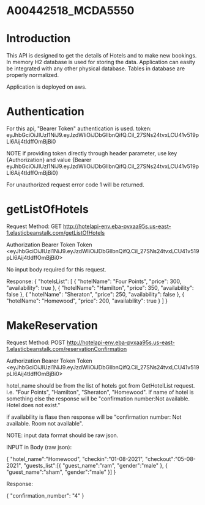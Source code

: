 # A00442518_MCDA5550

# Introduction
This API is designed to get the details of Hotels and to make new bookings. In memory H2 database is used for storing the data. Application can easity be integrated with any other physical database. Tables in database are properly normalized.

Application is deployed on aws.

# Authentication

For this api, "Bearer Token" authentication is used.
token:  eyJhbGciOiJIUzI1NiJ9.eyJzdWIiOiJDbGllbnQifQ.Cil_27SNs24tvxLCU41v519pLl6Aij4tIdffOmBjBi0

NOTE if providing token directly through header parameter, use key {Authorization} and value {Bearer eyJhbGciOiJIUzI1NiJ9.eyJzdWIiOiJDbGllbnQifQ.Cil_27SNs24tvxLCU41v519pLl6Aij4tIdffOmBjBi0}

For unauthorized request error code 1 will be returned.


# getListOfHotels

Request Method: GET
http://hotelapi-env.eba-pvxaa95s.us-east-1.elasticbeanstalk.com/getListOfHotels

Authorization Bearer Token
Token   <eyJhbGciOiJIUzI1NiJ9.eyJzdWIiOiJDbGllbnQifQ.Cil_27SNs24tvxLCU41v519pLl6Aij4tIdffOmBjBi0>

No input body required for this request.

Response:
{
    "hotelsList": [
        {
            "hotelName": "Four Points",
            "price": 300,
            "availability": true
        },
        {
            "hotelName": "Hamilton",
            "price": 350,
            "availability": false
        },
        {
            "hotelName": "Sheraton",
            "price": 250,
            "availability": false
        },
        {
            "hotelName": "Homewood",
            "price": 200,
            "availability": true
        }
    ]
}

#  MakeReservation

Request Method: POST 
http://hotelapi-env.eba-pvxaa95s.us-east-1.elasticbeanstalk.com/reservationConfirmation

Authorization Bearer Token
Token   <eyJhbGciOiJIUzI1NiJ9.eyJzdWIiOiJDbGllbnQifQ.Cil_27SNs24tvxLCU41v519pLl6Aij4tIdffOmBjBi0>


hotel_name should be from the list of hotels got from GetHotelList request. i.e. "Four Points", "Hamilton", "Sheraton", "Homewood". If name of hotel is something else the response will be "confirmation number:Not available. Hotel does not exist." 

if availability is flase then response will be "confirmation number: Not available. Room not available".

NOTE: input data format should be raw json.

INPUT in Body (raw json):

{
    "hotel_name":"Homewood",
    "checkin":"01-08-2021",
    "checkout":"05-08-2021",
    "guests_list":[{
        "guest_name":"ram",
        "gender":"male"
    },
    {
        "guest_name":"sham",
        "gender":"male"
    }]
}

Response:

{
    "confirmation_number": "4"
}